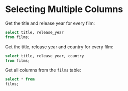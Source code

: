 # Selecting Multiple Columns

Get the title and release year for every film:
```sql
select title, release_year
from films;
```

Get the title, release year and country for every film:
```sql
select title, release_year, country
from films;
```

Get all columns from the `films` table:
```sql
select * from
films;
```
